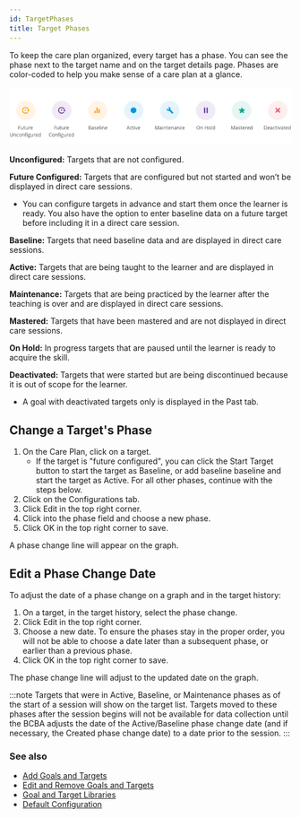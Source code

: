```yaml
---
id: TargetPhases
title: Target Phases
---
```

To keep the care plan organized, every target has a phase. You can see the phase next to the target name and on the target details page. Phases are color-coded to help you make sense of a care plan at a glance. 

<img src="/img/TargetStatuses.png" width="650" />

**Unconfigured:** Targets that are not configured. 

**Future Configured:** Targets that are configured but not started and won’t be displayed in direct care sessions. 

- You can configure targets in advance and start them once the learner is ready. You also have the option to enter baseline data on a future target before including it in a direct care session. 

**Baseline:** Targets that need baseline data and are displayed in direct care sessions. 

**Active:** Targets that are being taught to the learner and are displayed in direct care sessions.  

**Maintenance:** Targets that are being practiced by the learner after the teaching is over and are displayed in direct care sessions.  

**Mastered:** Targets that have been mastered and are not displayed in direct care sessions. 

**On Hold:** In progress targets that are paused until the learner is ready to acquire the skill. 

**Deactivated:** Targets that were started but are being discontinued because it is out of scope for the learner. 

- A goal with deactivated targets only is displayed in the Past tab.

## Change a Target's Phase

1. On the Care Plan, click on a target.
   - If the target is "future configured", you can click the Start Target button to start the target as Baseline, or add baseline baseline and start the target as Active. For all other phases, continue with the steps below.
3. Click on the Configurations tab.
4. Click Edit in the top right corner.
5. Click into the phase field and choose a new phase.
6. Click OK in the top right corner to save.

A phase change line will appear on the graph.

## Edit a Phase Change Date

To adjust the date of a phase change on a graph and in the target history:

1. On a target, in the target history, select the phase change.
2. Click Edit in the top right corner.
3. Choose a new date. To ensure the phases stay in the proper order, you will not be able to choose a date later than a subsequent phase, or earlier than a previous phase.
4. Click OK in the top right corner to save.

The phase change line will adjust to the updated date on the graph.

:::note
Targets that were in Active, Baseline, or Maintenance phases as of the start of a session will show on the target list. Targets moved to these phases after the session begins will not be available for data collection until the BCBA adjusts the date of the Active/Baseline phase change date (and if necessary, the Created phase change date) to a date prior to the session. 
:::

### See also
- [Add Goals and Targets](CarePlan/AddGoalsTargets.md)
- [Edit and Remove Goals and Targets](CarePlan/EditRemoveGoalsTargets.md)
- [Goal and Target Libraries](CarePlan/GoalTargetLibraries.md)
- [Default Configuration](CarePlan/DefaultConfiguration.md)
